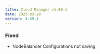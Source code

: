 ```yaml
---
title: Cloud Manager v1.89.1
date: 2023-03-28
version: 1.89.1
---
```


### Fixed

- NodeBalancer Configurations not saving